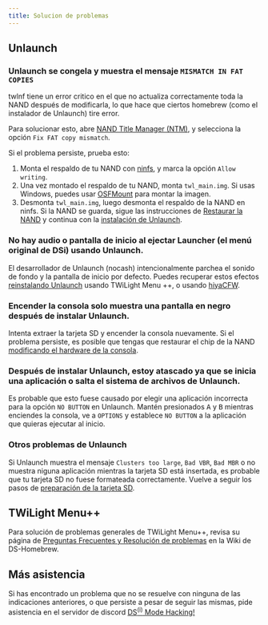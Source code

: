 ```yaml
---
title: Solucion de problemas
---
```


## Unlaunch
### Unlaunch se congela y muestra el mensaje `MISMATCH IN FAT COPIES`

twlnf tiene un error critico en el que no actualiza correctamente toda la NAND después de modificarla, lo que hace que ciertos homebrew (como el instalador de Unlaunch) tire error.

Para solucionar esto, abre [NAND Title Manager (NTM)](https://github.com/Epicpkmn11/NTM/releases), y selecciona la opción `Fix FAT copy mismatch`.

Si el problema persiste, prueba esto:
1. Monta el respaldo de tu NAND con [ninfs](https://github.com/ihaveamac/ninfs/releases), y marca la opción `Allow writing`.
1. Una vez montado el respaldo de tu NAND, monta `twl_main.img`. Si usas Windows, puedes usar [OSFMount](https://www.osforensics.com/tools/mount-disk-images.html) para montar la imagen.
1. Desmonta `twl_main.img`, luego desmonta el respaldo de la NAND en ninfs. Si la NAND se guarda, sigue las instrucciones de [Restaurar la NAND](restoring-nand) y continua con la [instalación de Unlaunch](installing-unlaunch).

### No hay audio o pantalla de inicio al ejectar Launcher (el menú original de DSi) usando Unlaunch.

El desarrollador de Unlaunch (nocash) intencionalmente parchea el sonido de fondo y la pantalla de inicio por defecto. Puedes recuperar estos efectos [reinstalando Unlaunch](installing-unlaunch) usando TWiLight Menu ++, o usando [hiyaCFW](https://wiki.ds-homebrew.com/hiyacfw/installing).

### Encender la consola solo muestra una pantalla en negro después de instalar Unlaunch.

Intenta extraer la tarjeta SD y encender la consola nuevamente. Si el problema persiste, es posible que tengas que restaurar el chip de la NAND [modificando el hardware de la consola](https://wiki.ds-homebrew.com/ds-index/hardmod).

### Después de instalar Unlaunch, estoy atascado ya que se inicia una aplicación o salta el sistema de archivos de Unlaunch.

Es probable que esto fuese causado por elegir una aplicación incorrecta para la opción `NO BUTTON` en Unlaunch. Mantén presionados <kbd class="face">A</kbd> y <kbd class="face">B</kbd> mientras enciendes la consola, ve a `OPTIONS` y establece `NO BUTTON` a la aplicación que quieras ejecutar al inicio.

### Otros problemas de Unlaunch

Si Unlaunch muestra el mensaje `Clusters too large`, `Bad VBR`, `Bad MBR` o no muestra niguna aplicación mientras la tarjeta SD está insertada, es probable que tu tarjeta SD no fuese formateada correctamente. Vuelve a seguir los pasos de [preparación de la tarjeta SD](sd-card-setup).

## TWiLight Menu++

Para solución de problemas generales de TWiLight Menu++, revisa su página de [Preguntas Frecuentes y Resolución de problemas](https://wiki.ds-homebrew.com/twilightmenu/faq) en la Wiki de DS-Homebrew.

## Más asistencia

Si has encontrado un problema que no se resuelve con ninguna de las indicaciones anteriores, o que persiste a pesar de seguir las mismas, pide asistencia en el servidor de discord [DS<sup>(i)</sup> Mode Hacking!](https://discord.gg/yD3spjv)
